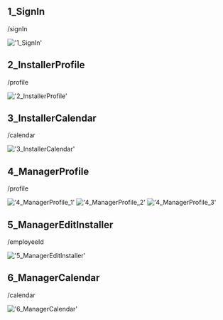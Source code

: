 ## 1_SignIn

/signIn

!['1_SignIn'](https://raw.githubusercontent.com/Leon740/sunrun_sat_front/refs/heads/main/docs/design/1_SignIn.png)

## 2_InstallerProfile

/profile

!['2_InstallerProfile'](https://raw.githubusercontent.com/Leon740/sunrun_sat_front/refs/heads/main/docs/design//2_InstallerProfile.png)

## 3_InstallerCalendar

/calendar

!['3_InstallerCalendar'](https://raw.githubusercontent.com/Leon740/sunrun_sat_front/refs/heads/main/docs/design//3_InstallerCalendar.png)

## 4_ManagerProfile

/profile

!['4_ManagerProfile_1'](https://raw.githubusercontent.com/Leon740/sunrun_sat_front/refs/heads/main/docs/design//4_ManagerProfile_1.png)
!['4_ManagerProfile_2'](https://raw.githubusercontent.com/Leon740/sunrun_sat_front/refs/heads/main/docs/design//4_ManagerProfile_2.png)
!['4_ManagerProfile_3'](https://raw.githubusercontent.com/Leon740/sunrun_sat_front/refs/heads/main/docs/design//4_ManagerProfile_3.png)

## 5_ManagerEditInstaller

/employeeId

!['5_ManagerEditInstaller'](https://raw.githubusercontent.com/Leon740/sunrun_sat_front/refs/heads/main/docs/design//5_ManagerEditInstaller.png)

## 6_ManagerCalendar

/calendar

!['6_ManagerCalendar'](https://raw.githubusercontent.com/Leon740/sunrun_sat_front/refs/heads/main/docs/design//6_ManagerCalendar.png)
